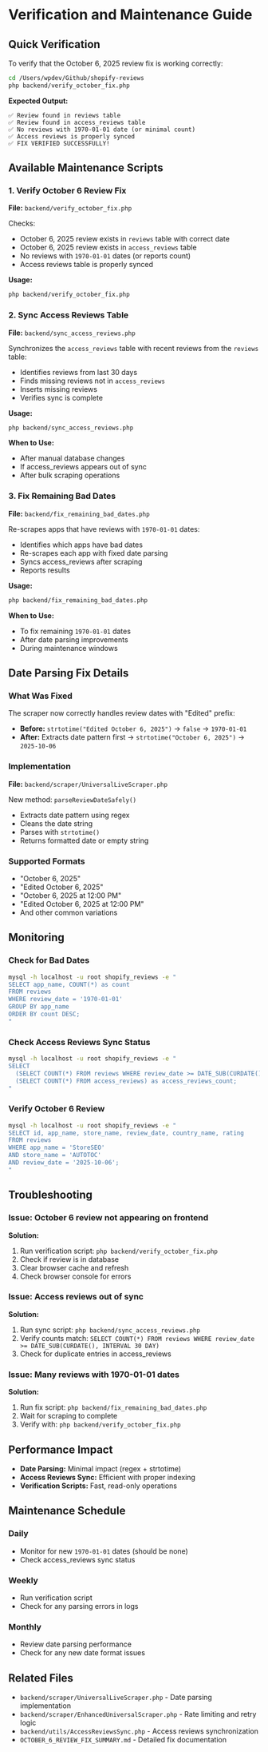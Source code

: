 # Verification and Maintenance Guide

## Quick Verification

To verify that the October 6, 2025 review fix is working correctly:

```bash
cd /Users/wpdev/Github/shopify-reviews
php backend/verify_october_fix.php
```

**Expected Output:**
```
✅ Review found in reviews table
✅ Review found in access_reviews table
✅ No reviews with 1970-01-01 date (or minimal count)
✅ Access reviews is properly synced
✅ FIX VERIFIED SUCCESSFULLY!
```

## Available Maintenance Scripts

### 1. Verify October 6 Review Fix
**File:** `backend/verify_october_fix.php`

Checks:
- October 6, 2025 review exists in `reviews` table with correct date
- October 6, 2025 review exists in `access_reviews` table
- No reviews with `1970-01-01` dates (or reports count)
- Access reviews table is properly synced

**Usage:**
```bash
php backend/verify_october_fix.php
```

### 2. Sync Access Reviews Table
**File:** `backend/sync_access_reviews.php`

Synchronizes the `access_reviews` table with recent reviews from the `reviews` table:
- Identifies reviews from last 30 days
- Finds missing reviews not in `access_reviews`
- Inserts missing reviews
- Verifies sync is complete

**Usage:**
```bash
php backend/sync_access_reviews.php
```

**When to Use:**
- After manual database changes
- If access_reviews appears out of sync
- After bulk scraping operations

### 3. Fix Remaining Bad Dates
**File:** `backend/fix_remaining_bad_dates.php`

Re-scrapes apps that have reviews with `1970-01-01` dates:
- Identifies which apps have bad dates
- Re-scrapes each app with fixed date parsing
- Syncs access_reviews after scraping
- Reports results

**Usage:**
```bash
php backend/fix_remaining_bad_dates.php
```

**When to Use:**
- To fix remaining `1970-01-01` dates
- After date parsing improvements
- During maintenance windows

## Date Parsing Fix Details

### What Was Fixed
The scraper now correctly handles review dates with "Edited" prefix:
- **Before:** `strtotime("Edited October 6, 2025")` → `false` → `1970-01-01`
- **After:** Extracts date pattern first → `strtotime("October 6, 2025")` → `2025-10-06`

### Implementation
**File:** `backend/scraper/UniversalLiveScraper.php`

New method: `parseReviewDateSafely()`
- Extracts date pattern using regex
- Cleans the date string
- Parses with `strtotime()`
- Returns formatted date or empty string

### Supported Formats
- "October 6, 2025"
- "Edited October 6, 2025"
- "October 6, 2025 at 12:00 PM"
- "Edited October 6, 2025 at 12:00 PM"
- And other common variations

## Monitoring

### Check for Bad Dates
```bash
mysql -h localhost -u root shopify_reviews -e "
SELECT app_name, COUNT(*) as count 
FROM reviews 
WHERE review_date = '1970-01-01'
GROUP BY app_name
ORDER BY count DESC;
"
```

### Check Access Reviews Sync Status
```bash
mysql -h localhost -u root shopify_reviews -e "
SELECT 
  (SELECT COUNT(*) FROM reviews WHERE review_date >= DATE_SUB(CURDATE(), INTERVAL 30 DAY)) as recent_reviews,
  (SELECT COUNT(*) FROM access_reviews) as access_reviews_count;
"
```

### Verify October 6 Review
```bash
mysql -h localhost -u root shopify_reviews -e "
SELECT id, app_name, store_name, review_date, country_name, rating 
FROM reviews 
WHERE app_name = 'StoreSEO' 
AND store_name = 'AUTOTOC'
AND review_date = '2025-10-06';
"
```

## Troubleshooting

### Issue: October 6 review not appearing on frontend
**Solution:**
1. Run verification script: `php backend/verify_october_fix.php`
2. Check if review is in database
3. Clear browser cache and refresh
4. Check browser console for errors

### Issue: Access reviews out of sync
**Solution:**
1. Run sync script: `php backend/sync_access_reviews.php`
2. Verify counts match: `SELECT COUNT(*) FROM reviews WHERE review_date >= DATE_SUB(CURDATE(), INTERVAL 30 DAY)`
3. Check for duplicate entries in access_reviews

### Issue: Many reviews with 1970-01-01 dates
**Solution:**
1. Run fix script: `php backend/fix_remaining_bad_dates.php`
2. Wait for scraping to complete
3. Verify with: `php backend/verify_october_fix.php`

## Performance Impact

- **Date Parsing:** Minimal impact (regex + strtotime)
- **Access Reviews Sync:** Efficient with proper indexing
- **Verification Scripts:** Fast, read-only operations

## Maintenance Schedule

### Daily
- Monitor for new `1970-01-01` dates (should be none)
- Check access_reviews sync status

### Weekly
- Run verification script
- Check for any parsing errors in logs

### Monthly
- Review date parsing performance
- Check for any new date format issues

## Related Files

- `backend/scraper/UniversalLiveScraper.php` - Date parsing implementation
- `backend/scraper/EnhancedUniversalScraper.php` - Rate limiting and retry logic
- `backend/utils/AccessReviewsSync.php` - Access reviews synchronization
- `OCTOBER_6_REVIEW_FIX_SUMMARY.md` - Detailed fix documentation

